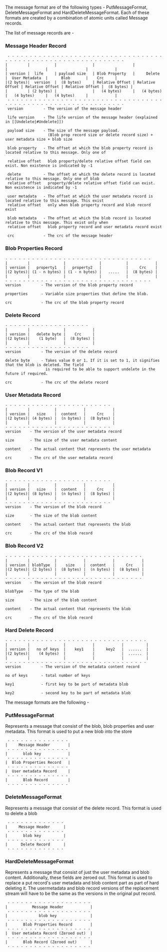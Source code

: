 The message format are of the following types - PutMessageFormat, DeleteMessageFormat and HardDeleteMessageFormat. Each of these formats are created by a combination of atomic units called Message records. 

The list of message records are -

### Message Header Record

     - - - - - - - - - - - - - - - - - - - - - - - - - - - - - - - - - - - - - - - - - - - - - - - - - - - - - - - - - - - - - -
    |         |           |                |                 |                 |                 |                 |            |
    | version |  life     | payload size   | Blob Property   |     Delete      |  User Metadata  |      Blob       |    Crc     |
    |(2 bytes)|  version  |  (8 bytes)     | Relative Offset | Relative Offset | Relative Offset | Relative Offset |  (8 bytes) |
    |         | (2 bytes) |                |   (4 bytes)     |   (4 bytes)     |   (4 bytes)     |   (4 bytes)     |            |
     - - - - - - - - - - - - - - - - - - - - - - - - - - - - - - - - - - - - - - - - - - - - - - - - - - - - - - - - - - - - - - 
     version         - The version of the message header
     
     life version    - The life version of the message header (explained in [[Undelete|#Undelete]])

     payload size    - The size of the message payload.
                       (Blob prop record size or delete record size) + user metadata size + blob size
     
     blob property   - The offset at which the blob property record is located relative to this message. Only one of
     
     relative offset   blob property/delete relative offset field can exist. Non existence is indicated by -1
     
     delete          - The offset at which the delete record is located relative to this message. Only one of blob
     relative offset   property/delete relative offset field can exist. Non existence is indicated by -1
   
     user metadata   - The offset at which the user metadata record is located relative to this message. This exist
     relative offset   only when blob property record and blob record exist
   
     blob metadata   - The offset at which the blob record is located relative to this message. This exist only when
     relative offset   blob property record and user metadata record exist
   
     crc             - The crc of the message header

### Blob Properties Record

    - - - - - - - - - - - - - - - - - - - - - - - - - - - - - - - - -
    |         |               |               |           |            |
    | version |   property1   |   property2   |           |     Crc    |
    |(2 bytes)| (1 - n bytes) | (1 - n bytes) |   .....   |  (8 bytes) |
    |         |               |               |           |            |
    - - - - - - - - - - - - - - - - - - - - - - - - - - - - - - - - -
    version         - The version of the blob property record
   
    properties      - Variable size properties that define the blob.
   
    crc             - The crc of the blob property record


### Delete Record
    - - - - - - - - - - - - - - - - - - -
    |         |               |            |
    | version |   delete byte |    Crc     |
    |(2 bytes)|    (1 byte)   |  (8 bytes) |
    |         |               |            |
    - - - - - - - - - - - - - - - - - - -
    version         - The version of the delete record
   
    delete byte     - Takes value 0 or 1. If it is set to 1, it signifies that the blob is deleted. The field
                      is required to be able to support undelete in the future if required.
   
    crc             - The crc of the delete record


### User Metadata Record

    - - - - - - - - - - - - - - - - - - - - - - - -
    |         |           |            |            |
    | version |   size    |  content   |     Crc    |
    |(2 bytes)| (4 bytes) |  (n bytes) |  (8 bytes) |
    |         |           |            |            |
    - - - - - - - - - - - - - - - - - - - - - - - -
    version    - The version of the user metadata record
   
    size       - The size of the user metadata content
   
    content    - The actual content that represents the user metadata
   
    crc        - The crc of the user metadata record

### Blob Record V1
    - - - - - - - - - - - - - - - - - - - - - - - -
    |         |           |            |            |
    | version |   size    |  content   |     Crc    |
    |(2 bytes)| (8 bytes) |  (n bytes) |  (8 bytes) |
    |         |           |            |            |
    - - - - - - - - - - - - - - - - - - - - - - - -
    version    - The version of the blob record
   
    size       - The size of the blob content
   
    content    - The actual content that represents the blob
   
    crc        - The crc of the blob record
   
### Blob Record V2

    - - - - - - - - - - - - - - - - - - - - - - - - - - - - - - -
    |         |           |            |            |            |
    | version | blobType  |    size    |  content   |     Crc    |
    |(2 bytes)| (2 bytes) |  (8 bytes) |  (n bytes) |  (8 bytes) |
    |         |           |            |            |            |
    - - - - - - - - - - - - - - - - - - - - - - - - - - - - - - -
    version    - The version of the blob record
   
    blobType   - The type of the blob
   
    size       - The size of the blob content
   
    content    - The actual content that represents the blob
   
    crc        - The crc of the blob record

### Hard Delete Record

    - - - - - - - - - - - - - - - - - - - - - - - - - - - - - - - -
    |         |               |            |            |          |
    | version |   no of keys  |    key1    |     key2   |  ......  |
    |(2 bytes)|    (4 bytes)  |            |            |  ......  |
    |         |               |            |            |          |
    - - - - - - - - - - - - - - - - - - - - - - - - - - - - - - - -
    version         - The version of the metadata content record
   
    no of keys      - total number of keys
   
    key1            - first key to be part of metadata blob
   
    key2            - second key to be part of metadata blob


The message formats are the following -

### PutMessageFormat

Represents a message that consist of the blob, blob properties and user metadata.
This format is used to put a new blob into the store
 
     - - - - - - - - - - - - - -
    |     Message Header        |
     - - - - - - - - - - - - - -
    |       blob key            |
     - - - - - - - - - - - - - -
    |  Blob Properties Record   |
     - - - - - - - - - - - - - -
    |  User metadata Record     |
     - - - - - - - - - - - - - -
    |       Blob Record         |
     - - - - - - - - - - - - - -

### DeleteMessageFormat

Represents a message that consist of the delete record.
This format is used to delete a blob
 
     - - - - - - - - - - - - -
    |     Message Header      |
     - - - - - - - - - - - - -
    |       blob key          |
     - - - - - - - - - - - - -
    |      Delete Record      |
     - - - - - - - - - - - - -

### HardDeleteMessageFormat

Represents a message that consist of just the user metadata and blob content. Additionally, these fields are zeroed out.
This format is used to replace a put record's user metadata and blob content part as part of hard deleting it.
The usermetadata and blob record versions of the replacement stream will have to be the same as the versions in
the original put record.  
 
     - - - - - - - - - - - - - - - - - - -
    |           Message Header            |
     - - - - - - - - - - - - - - - - - - -
    |              blob key               |
     - - - - - - - - - - - - - - - - - - -
    |       Blob Properties Record        |
     - - - - - - - - - - - - - - - - - - -
    |  User metadata Record (Zeroed out)  |
     - - - - - - - - - - - - - - - - - - -
    |       Blob Record (Zeroed out)      |
     - - - - - - - - - - - - - - - - - - -